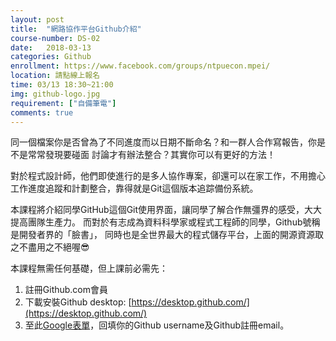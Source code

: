 ```yaml
---
layout: post  
title:  "網路協作平台Github介紹"  
course-number: DS-02  
date:   2018-03-13  
categories: Github  
enrollment: https://www.facebook.com/groups/ntpuecon.mpei/
location: 請點線上報名  
time: 03/13 18:30~21:00  
img: github-logo.jpg  
requirement: ["自備筆電"]  
comments: true  
---
```

同一個檔案你是否曾為了不同進度而以日期不斷命名？和一群人合作寫報告，你是不是常常發現要碰面
討論才有辦法整合？其實你可以有更好的方法！

對於程式設計師，他們即使進行的是多人協作專案，卻還可以在家工作，不用擔心
工作進度追蹤和計劃整合，靠得就是Git這個版本追踪備份系統。

本課程將介紹同學GitHub這個Git使用界面，讓同學了解合作無彊界的感受，大大提高團隊生產力。
而對於有志成為資料科學家或程式工程師的同學，Github號稱是開發者界的「臉書」，
同時也是全世界最大的程式儲存平台，上面的開源資源取之不盡用之不絕喔😎

本課程無需任何基礎，但上課前必需先：  
1. 註冊Github.com會員  
2. 下載安裝Github desktop: [https://desktop.github.com/](https://desktop.github.com/)   
3. 至此[Google表單](https://goo.gl/forms/AzOmDKih7NTuNKUG3)，回填你的Github username及Github註冊email。  
